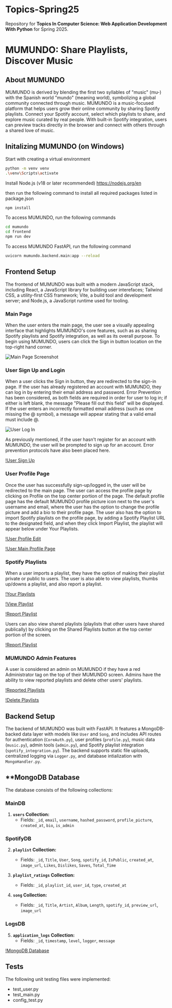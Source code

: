 # Topics-Spring25
Repository for **Topics In Computer Science: Web Application Development With Python** for Spring 2025.

# **MUMUNDO: Share Playlists, Discover Music**

## **About MUMUNDO**
MUMUNDO is derived by blending the first two syllables of "music" (mu-) with the Spanish world "mundo" (meaning world), symbolizing a global community connected through music. MUMUNDO is a music-focused platform that helps users grow their online community by sharing Spotify playlists. Connect your Spotify account, select which playlists to share, and explore music curated by real people. With built-in Spotify integration, users can preview tracks directly in the browser and connect with others through a shared love of music.

## **Initalizing MUMUNDO (on Windows)**
Start with creating a virtual environment

```bash
python -m venv venv
.\venv\Scripts\activate
```

Install Node.js (v18 or later recommended)
https://nodejs.org/en

then run the following command to install all required packages listed in package.json

```bash
npm install
```

To access MUMUNDO, run the following commands
```bash
cd mumundo
cd frontend
npm run dev
```

To access MUMUNDO FastAPI, run the following command
```bash
uvicorn mumundo.backend.main:app --reload
```

## **Frontend Setup**
The frontend of MUMUNDO was built with a modern JavaScript stack, including React, a JavaScript library for building user interefaces; Tailwind CSS, a utility-first CSS framework; Vite, a build tool and development server; and Node.js, a JavaScript runtime used for tooling.

### **Main Page**
When the user enters the main page, the user see a visually appealing interface that highlights  MUMUNDO's core features, such as as sharing Spotify playlists and Spotify integration, as well as its overall purpose. To begin using MUMUNDO, users can click the Sign in button location on the top-right hand corner.

![Main Page Screenshot](https://github.com/JP-N/Topics-Spring25-Final-Project/blob/mumundo/demoscreenshots/mainpage.PNG?raw=true)

### **User Sign Up and Login**
When a user clicks the Sign in button, they are redirected to the sign-in page. If the user has already registered an account with MUMUNDO, they can log in by entering their email address and password. Error Prevention has been considered, as both fields are required in order for user to log in; if either is left blank, the message "Please fill out this field" will be displayed. If the user enters an incorrectly formatted email address (such as one missing the @ symbol), a message will appear stating that a valid email must include @.

![User Log In](https://github.com/JP-N/Topics-Spring25-Final-Project/blob/mumundo/demoscreenshots/signin.PNG?raw=true)

As previously mentioned, if the user hasn't register for an account with MUMUNDO, the user will be prompted to sign up for an account. Error prevention protocols have also been placed here.

[!User Sign Up](https://github.com/JP-N/Topics-Spring25-Final-Project/blob/mumundo/demoscreenshots/signup.PNG?raw=true)

### **User Profile Page**
Once the user has successfully sign-up/logged in, the user will be redirected to the main page. The user can access the profile page by clicking on Profile on the top center portion of the page. The default profile page has the default MUMUNDO profile picture icon next to the user's username and email, where the user has the option to change the profile picture and add a bio to their profile page. The user also has the option to import Spotify playlists on the profile page, by adding a Spotify Playlist URL to the designated field, and when they click Import Playlist, the playlist will appear below under Your Playlists.

[!User Profile Edit](https://github.com/JP-N/Topics-Spring25-Final-Project/blob/mumundo/demoscreenshots/editprofile.PNG?raw=true)

[!User Main Profile Page](https://github.com/JP-N/Topics-Spring25-Final-Project/blob/mumundo/demoscreenshots/profile.PNG?raw=true)

### **Spotify Playlists**
When a user imports a playlist, they have the option of making their playlist private or public to users. The user is also able to view playlists, thumbs up/downs a playlist, and also report a playlist.

[!Your Playlists](https://github.com/JP-N/Topics-Spring25-Final-Project/blob/mumundo/demoscreenshots/yourplaylists.PNG?raw=true)

[!View Playlist](https://github.com/JP-N/Topics-Spring25-Final-Project/blob/mumundo/demoscreenshots/viewplaylists.PNG?raw=true)

[!Report Playlist](https://github.com/JP-N/Topics-Spring25-Final-Project/blob/mumundo/demoscreenshots/reportplaylists.PNG?raw=true)

Users can also view shared playlists (playlists that other users have shared publically) by clicking on the Shared Playlists button at the top center portion of the screen.

[!Report Playlist](https://github.com/JP-N/Topics-Spring25-Final-Project/blob/mumundo/demoscreenshots/sharedplaylists.PNG?raw=true)

### **MUMUNDO Admin Features**
A user is considered an admin on MUMUNDO if they have a red Administrator tag on the top of their MUMUNDO screen. Admins have the ability to view reported playlists and delete other users' playlists.

[!Reported Playlists](https://github.com/JP-N/Topics-Spring25-Final-Project/blob/mumundo/demoscreenshots/reportedplaylists.PNG?raw=true)

[!Delete Playlists](https://github.com/JP-N/Topics-Spring25-Final-Project/blob/mumundo/demoscreenshots/deleteplaylists.PNG?raw=true)

## **Backend Setup**
The backend of MUMUNDO was built with FastAPI. It features a MongoDB-backed data layer with models like `User` and `Song`, and includes API routes for authentication (`CoreAuth.py`), user profiles (`profile.py`), music data (`music.py`), admin tools (`admin.py`), and Spotify playlist integration (`spotify_integration.py`). The backend supports static file uploads, centralized logging via `Logger.py`, and database intialization with `MongoHandler.py`.

## **MongoDB Database
The database consists of the following collections:
### MainDB

1. **`users` Collection:**
   - Fields: `_id`, `email`, `username`, `hashed_password`, `profile_picture`, `created_at`, `bio`, `is_admin`

### SpotifyDB

2. **`playlist` Collection:**
   - Fields: `_id`, `Title`, `User`, `Song`, `spotify_id`, `IsPublic`, `created_at`, `image_url`, `Likes`, `Dislikes`, `Saves`, `Total_Time`

3. **`playlist_ratings` Collection:**
   - Fields: `_id`, `playlist_id`, `user_id`, `type`, `created_at`

4. **`song` Collection:**
   - Fields: `_id`, `Title`, `Artist`, `Album`, `Length`, `spotify_id`, `preview_url`, `image_url`

### LogsDB

5. **`application_logs` Collection:**
   - Fields: `_id`, `timestamp`, `level`, `logger`, `message`
  
[!MongoDB Database](https://github.com/JP-N/Topics-Spring25-Final-Project/blob/mumundo/demoscreenshots/mongodb.PNG?raw=true)

## Tests
The following unit testing files were implemented:
- test_user.py
- test_main.py
- config_test.py

